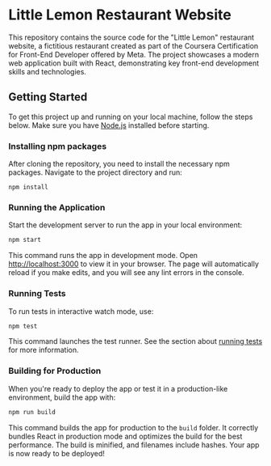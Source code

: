 # Little Lemon Restaurant Website

This repository contains the source code for the "Little Lemon" restaurant website, a fictitious restaurant created as part of the Coursera Certification for Front-End Developer offered by Meta. The project showcases a modern web application built with React, demonstrating key front-end development skills and technologies.

## Getting Started

To get this project up and running on your local machine, follow the steps below. Make sure you have [Node.js](https://nodejs.org/) installed before starting.

### Installing npm packages
After cloning the repository, you need to install the necessary npm packages. Navigate to the project directory and run:
```
npm install
```

### Running the Application

Start the development server to run the app in your local environment:

```bash
npm start
```

This command runs the app in development mode. Open [http://localhost:3000](http://localhost:3000) to view it in your browser. The page will automatically reload if you make edits, and you will see any lint errors in the console.

### Running Tests

To run tests in interactive watch mode, use:

```bash
npm test
```

This command launches the test runner. See the section about [running tests](https://facebook.github.io/create-react-app/docs/running-tests) for more information.

### Building for Production

When you're ready to deploy the app or test it in a production-like environment, build the app with:

```bash
npm run build
```

This command builds the app for production to the `build` folder. It correctly bundles React in production mode and optimizes the build for the best performance. The build is minified, and filenames include hashes. Your app is now ready to be deployed!
